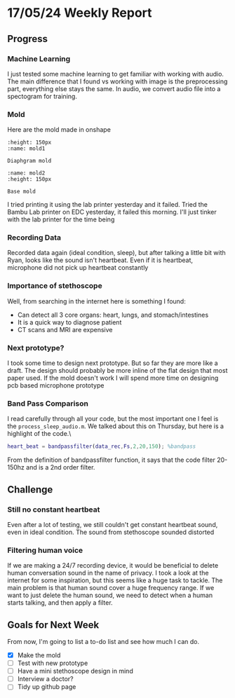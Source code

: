 # 17/05/24 Weekly Report

## Progress

### Machine Learning
I just tested some machine learning to get familiar with working with audio.
The main difference that I found vs working with image is the preprocessing part, everything else stays the same.
In audio, we convert audio file into a spectogram for training.

### Mold
Here are the mold made in onshape
```{figure} D:/repository/simpl/Stethoscope_Project/weekly_report/image/mold1.png
:height: 150px
:name: mold1

Diaphgram mold
```

```{figure} D:/repository/simpl/Stethoscope_Project/weekly_report/image/mold2.png
:name: mold2
:height: 150px

Base mold
```
I tried printing it using the lab printer yesterday and it failed. Tried the Bambu Lab printer on EDC yesterday, it failed this morning. I'll just tinker with the lab printer for the time being

### Recording Data
Recorded data again (ideal condition, sleep), but after talking a little bit with Ryan, looks like the sound isn't heartbeat.
Even if it is heartbeat, microphone did not pick up heartbeat constantly

### Importance of stethoscope
Well, from searching in the internet here is something I found:
- Can detect all 3 core organs: heart, lungs, and stomach/intestines
- It is a quick way to diagnose patient
- CT scans and MRI are expensive

### Next prototype?
I took some time to design next prototype. But so far they are more like a draft. 
The design should probably be more inline of the flat design that most paper used. If the mold doesn't work I will spend more time on designing pcb based microphone prototype

### Band Pass Comparison
I read carefully through all your code, but the most important one I feel is the `process_sleep_audio.m`.
We talked about this on Thursday, but here is a highlight of the code.\
```matlab
heart_beat = bandpassfilter(data_rec,Fs,2,20,150); %bandpass
```
From the definition of bandpassfilter function, it says that the code filter 20-150hz and is a 2nd order filter.
## Challenge

### Still no constant heartbeat
Even after a lot of testing, we still couldn't get constant heartbeat sound, even in ideal condition. The sound from stethoscope sounded distorted

### Filtering human voice
If we are making a 24/7 recording device, it would be beneficial to delete human conversation sound in the name of privacy.
I took a look at the internet for some inspiration, but this seems like a huge task to tackle.
The main problem is that human sound cover a huge frequency range. If we want to just delete the human sound, we need to detect when a human starts talking, and then apply a filter.

## Goals for Next Week

From now, I'm going to list a to-do list and see how much I can do.

- [x] Make the mold
- [ ] Test with new prototype
- [ ] Have a mini stethoscope design in mind
- [ ] Interview a doctor?
- [ ] Tidy up github page